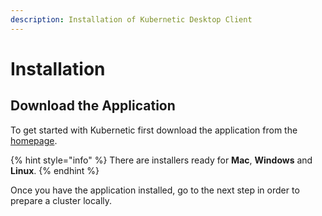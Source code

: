 ```yaml
---
description: Installation of Kubernetic Desktop Client
---
```


# Installation

## Download the Application

To get started with Kubernetic first download the application from the [homepage](https://kubernetic.com).

{% hint style="info" %}
There are installers ready for **Mac**, **Windows** and **Linux**.
{% endhint %}

Once you have the application installed, go to the next step in order to prepare a cluster locally.

